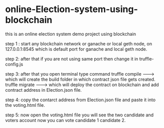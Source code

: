 # online-Election-system-using-blockchain
this is an online election system demo project using blockchain


step 1 :  start any blockchain network or ganache or local geth node, on 127.0.0.1:8545 which is default port for ganache
          and local geth node.

step 2:  after that if you are not using same port then change it in truffle-config.js

step 3:  after that you open terminal type command
          truffle compile ---> which will create the build folder in which contract json file gets created.
          truffle migrate ---> which will deploy the contract on blockchain and add 
          contract address in Election.json file.
        
step 4:  copy the contarct address from Election.json file and paste it into the voting.html file.

step 5: now open the voting.html file you will see the two candidate and voters account now you can vote candidate 1 
        candidate 2.
